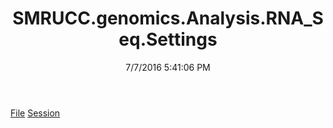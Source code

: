 ﻿---
title: SMRUCC.genomics.Analysis.RNA_Seq.Settings
date: 7/7/2016 5:41:06 PM
---

[File](T-SMRUCC.genomics.Analysis.RNA_Seq.Settings.File.html)
[Session](T-SMRUCC.genomics.Analysis.RNA_Seq.Settings.Session.html)
